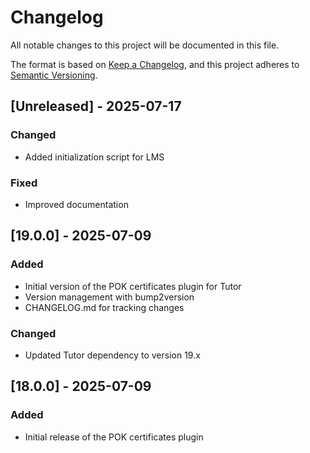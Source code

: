 # Changelog

All notable changes to this project will be documented in this file.

The format is based on [Keep a Changelog](https://keepachangelog.com/en/1.0.0/),
and this project adheres to [Semantic Versioning](https://semver.org/spec/v2.0.0.html).

## [Unreleased] - 2025-07-17

### Changed
- Added initialization script for LMS

### Fixed
- Improved documentation

## [19.0.0] - 2025-07-09

### Added
- Initial version of the POK certificates plugin for Tutor
- Version management with bump2version
- CHANGELOG.md for tracking changes

### Changed
- Updated Tutor dependency to version 19.x

## [18.0.0] - 2025-07-09

### Added
- Initial release of the POK certificates plugin
